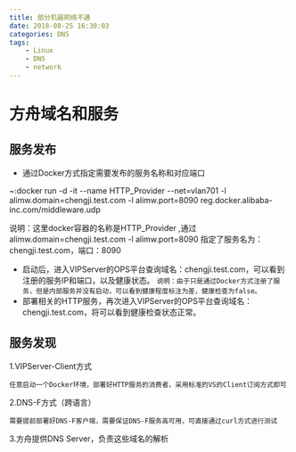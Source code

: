 ```yaml
---
title: 部分机器网络不通
date: 2018-08-25 16:30:03
categories: DNS
tags:
    - Linux
    - DNS
    - network
---
```


# 方舟域名和服务

## 服务发布

- 通过Docker方式指定需要发布的服务名称和对应端口


~:docker run -d -it --name HTTP_Provider --net=vlan701 -l alimw.domain=chengji.test.com -l alimw.port=8090 reg.docker.alibaba-inc.com/middleware.udp

说明：这里docker容器的名称是HTTP_Provider ,通过alimw.domain=chengji.test.com -l alimw.port=8090 指定了服务名为：chengji.test.com，端口：8090

- 启动后，进入VIPServer的OPS平台查询域名：chengji.test.com，可以看到注册的服务IP和端口，以及健康状态。
`说明：由于只是通过Docker方式注册了服务，但是内部服务并没有启动，可以看到健康程度标注为差，健康检查为false。`
- 部署相关的HTTP服务，再次进入VIPServer的OPS平台查询域名：chengji.test.com，将可以看到健康检查状态正常。

## 服务发现

1.VIPServer-Client方式

    任意启动一个Docker环境，部署好HTTP服务的消费者，采用标准的VS的Client订阅方式即可
2.DNS-F方式（跨语言）


    需要提前部署好DNS-F客户端，需要保证DNS-F服务高可用，可直接通过curl方式进行测试

3.方舟提供DNS Server，负责这些域名的解析